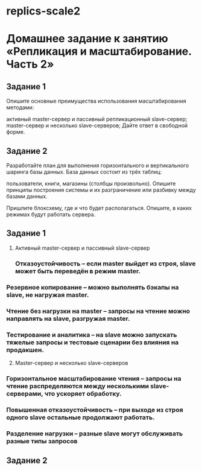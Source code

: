 # replics-scale2


# Домашнее задание к занятию «Репликация и масштабирование. Часть 2»

## Задание 1
Опишите основные преимущества использования масштабирования методами:

активный master-сервер и пассивный репликационный slave-сервер;
master-сервер и несколько slave-серверов;
Дайте ответ в свободной форме.

## Задание 2
Разработайте план для выполнения горизонтального и вертикального шаринга базы данных. База данных состоит из трёх таблиц:

пользователи,
книги,
магазины (столбцы произвольно).
Опишите принципы построения системы и их разграничение или разбивку между базами данных.

Пришлите блоксхему, где и что будет располагаться. Опишите, в каких режимах будут работать сервера.


## Задание 1
1. Активный master-сервер и пассивный slave-сервер
   ### Отказоустойчивость   – если master выйдет из строя, slave может быть переведён в режим master.
### Резервное копирование  – можно выполнять бэкапы на slave, не нагружая master.
### Чтение без нагрузки на master – запросы на чтение можно направлять на slave, разгружая master.
###  Тестирование и аналитика – на slave можно запускать тяжелые запросы и тестовые сценарии без влияния на продакшен.

2. Master-сервер и несколько slave-серверов

### Горизонтальное масштабирование чтения – запросы на чтение распределяются между несколькими slave-серверами, что ускоряет обработку.
### Повышенная отказоустойчивость – при выходе из строя одного slave остальные продолжают работать.
### Разделение нагрузки – разные slave могут обслуживать разные типы запросов 
   





## Задание 2



